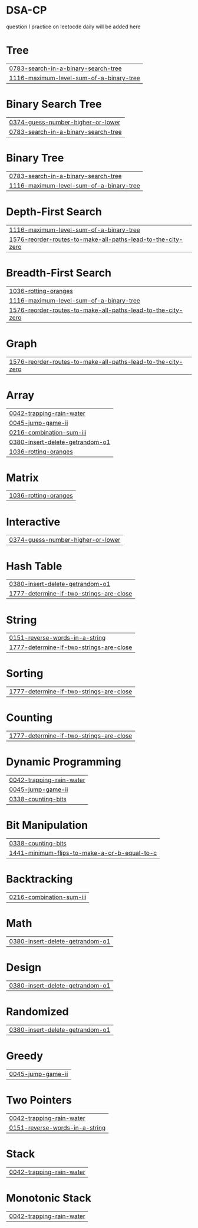 # DSA-CP
question I practice on leetocde daily will be added here


# Tree
|  |
| ------- |
| [0783-search-in-a-binary-search-tree](https://github.com/A1Kumari/DSA-CP/tree/master/0783-search-in-a-binary-search-tree) |
| [1116-maximum-level-sum-of-a-binary-tree](https://github.com/A1Kumari/DSA-CP/tree/master/1116-maximum-level-sum-of-a-binary-tree) |
# Binary Search Tree
|  |
| ------- |
| [0374-guess-number-higher-or-lower](https://github.com/A1Kumari/DSA-CP/tree/master/0374-guess-number-higher-or-lower) |
| [0783-search-in-a-binary-search-tree](https://github.com/A1Kumari/DSA-CP/tree/master/0783-search-in-a-binary-search-tree) |
# Binary Tree
|  |
| ------- |
| [0783-search-in-a-binary-search-tree](https://github.com/A1Kumari/DSA-CP/tree/master/0783-search-in-a-binary-search-tree) |
| [1116-maximum-level-sum-of-a-binary-tree](https://github.com/A1Kumari/DSA-CP/tree/master/1116-maximum-level-sum-of-a-binary-tree) |
# Depth-First Search
|  |
| ------- |
| [1116-maximum-level-sum-of-a-binary-tree](https://github.com/A1Kumari/DSA-CP/tree/master/1116-maximum-level-sum-of-a-binary-tree) |
| [1576-reorder-routes-to-make-all-paths-lead-to-the-city-zero](https://github.com/A1Kumari/DSA-CP/tree/master/1576-reorder-routes-to-make-all-paths-lead-to-the-city-zero) |
# Breadth-First Search
|  |
| ------- |
| [1036-rotting-oranges](https://github.com/A1Kumari/DSA-CP/tree/master/1036-rotting-oranges) |
| [1116-maximum-level-sum-of-a-binary-tree](https://github.com/A1Kumari/DSA-CP/tree/master/1116-maximum-level-sum-of-a-binary-tree) |
| [1576-reorder-routes-to-make-all-paths-lead-to-the-city-zero](https://github.com/A1Kumari/DSA-CP/tree/master/1576-reorder-routes-to-make-all-paths-lead-to-the-city-zero) |
# Graph
|  |
| ------- |
| [1576-reorder-routes-to-make-all-paths-lead-to-the-city-zero](https://github.com/A1Kumari/DSA-CP/tree/master/1576-reorder-routes-to-make-all-paths-lead-to-the-city-zero) |
# Array
|  |
| ------- |
| [0042-trapping-rain-water](https://github.com/A1Kumari/DSA-CP/tree/master/0042-trapping-rain-water) |
| [0045-jump-game-ii](https://github.com/A1Kumari/DSA-CP/tree/master/0045-jump-game-ii) |
| [0216-combination-sum-iii](https://github.com/A1Kumari/DSA-CP/tree/master/0216-combination-sum-iii) |
| [0380-insert-delete-getrandom-o1](https://github.com/A1Kumari/DSA-CP/tree/master/0380-insert-delete-getrandom-o1) |
| [1036-rotting-oranges](https://github.com/A1Kumari/DSA-CP/tree/master/1036-rotting-oranges) |
# Matrix
|  |
| ------- |
| [1036-rotting-oranges](https://github.com/A1Kumari/DSA-CP/tree/master/1036-rotting-oranges) |
# Interactive
|  |
| ------- |
| [0374-guess-number-higher-or-lower](https://github.com/A1Kumari/DSA-CP/tree/master/0374-guess-number-higher-or-lower) |
# Hash Table
|  |
| ------- |
| [0380-insert-delete-getrandom-o1](https://github.com/A1Kumari/DSA-CP/tree/master/0380-insert-delete-getrandom-o1) |
| [1777-determine-if-two-strings-are-close](https://github.com/A1Kumari/DSA-CP/tree/master/1777-determine-if-two-strings-are-close) |
# String
|  |
| ------- |
| [0151-reverse-words-in-a-string](https://github.com/A1Kumari/DSA-CP/tree/master/0151-reverse-words-in-a-string) |
| [1777-determine-if-two-strings-are-close](https://github.com/A1Kumari/DSA-CP/tree/master/1777-determine-if-two-strings-are-close) |
# Sorting
|  |
| ------- |
| [1777-determine-if-two-strings-are-close](https://github.com/A1Kumari/DSA-CP/tree/master/1777-determine-if-two-strings-are-close) |
# Counting
|  |
| ------- |
| [1777-determine-if-two-strings-are-close](https://github.com/A1Kumari/DSA-CP/tree/master/1777-determine-if-two-strings-are-close) |
# Dynamic Programming
|  |
| ------- |
| [0042-trapping-rain-water](https://github.com/A1Kumari/DSA-CP/tree/master/0042-trapping-rain-water) |
| [0045-jump-game-ii](https://github.com/A1Kumari/DSA-CP/tree/master/0045-jump-game-ii) |
| [0338-counting-bits](https://github.com/A1Kumari/DSA-CP/tree/master/0338-counting-bits) |
# Bit Manipulation
|  |
| ------- |
| [0338-counting-bits](https://github.com/A1Kumari/DSA-CP/tree/master/0338-counting-bits) |
| [1441-minimum-flips-to-make-a-or-b-equal-to-c](https://github.com/A1Kumari/DSA-CP/tree/master/1441-minimum-flips-to-make-a-or-b-equal-to-c) |
# Backtracking
|  |
| ------- |
| [0216-combination-sum-iii](https://github.com/A1Kumari/DSA-CP/tree/master/0216-combination-sum-iii) |
# Math
|  |
| ------- |
| [0380-insert-delete-getrandom-o1](https://github.com/A1Kumari/DSA-CP/tree/master/0380-insert-delete-getrandom-o1) |
# Design
|  |
| ------- |
| [0380-insert-delete-getrandom-o1](https://github.com/A1Kumari/DSA-CP/tree/master/0380-insert-delete-getrandom-o1) |
# Randomized
|  |
| ------- |
| [0380-insert-delete-getrandom-o1](https://github.com/A1Kumari/DSA-CP/tree/master/0380-insert-delete-getrandom-o1) |
# Greedy
|  |
| ------- |
| [0045-jump-game-ii](https://github.com/A1Kumari/DSA-CP/tree/master/0045-jump-game-ii) |
# Two Pointers
|  |
| ------- |
| [0042-trapping-rain-water](https://github.com/A1Kumari/DSA-CP/tree/master/0042-trapping-rain-water) |
| [0151-reverse-words-in-a-string](https://github.com/A1Kumari/DSA-CP/tree/master/0151-reverse-words-in-a-string) |
# Stack
|  |
| ------- |
| [0042-trapping-rain-water](https://github.com/A1Kumari/DSA-CP/tree/master/0042-trapping-rain-water) |
# Monotonic Stack
|  |
| ------- |
| [0042-trapping-rain-water](https://github.com/A1Kumari/DSA-CP/tree/master/0042-trapping-rain-water) |